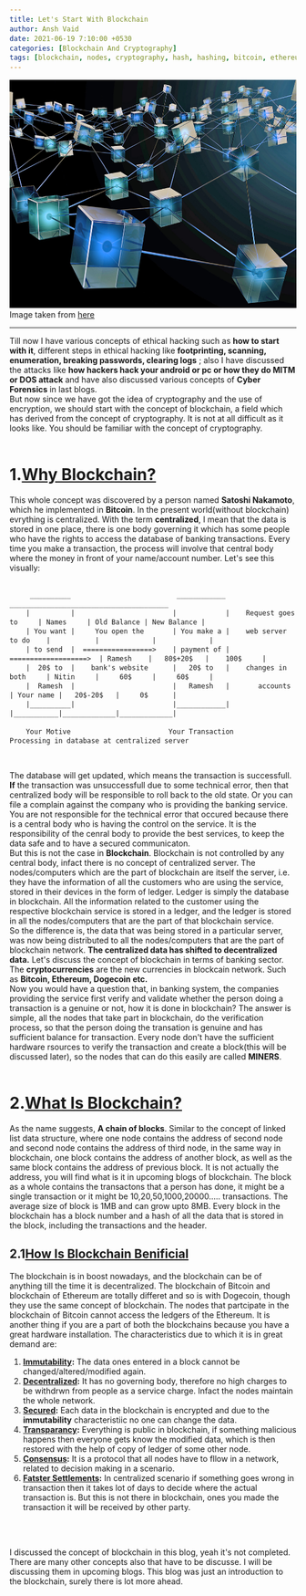 ```yaml
---
title: Let's Start With Blockchain
author: Ansh Vaid
date: 2021-06-19 7:10:00 +0530
categories: [Blockchain And Cryptography]
tags: [blockchain, nodes, cryptography, hash, hashing, bitcoin, ethereum, dogecoin, decentralized, centralized]
---
```


<img src="/assets/Blockchain/banner1.jpg" alt="image1" height="400" width="900"/>
<caption>Image taken from <a href="https://static.bangkokpost.com/media/content/20210430/c1_2108411_210430122446.jpg">here</a></caption>

---

Till now I have various concepts of ethical hacking such as **how to start with it**, different steps in ethical hacking like **footprinting, scanning, enumeration, breaking passwords, clearing logs** ; also I have discussed the attacks like **how hackers hack your android or pc or how they do MITM or DOS attack** and have also discussed various concepts of **Cyber Forensics** in last blogs.  <br>
But now since we have got the idea of cryptography and the use of encryption, we should start with the concept of blockchain, a field which has derived from the concept of cryptography. It is not at all difficult as it looks like. You should be familiar with the concept of cryptography.<br><br>


# 1.<u>Why Blockchain?</u>
This whole concept was discovered by a person named **Satoshi Nakamoto**, which he implemented in **Bitcoin**. In the present world(without blockchain) evrything is centralized. With the term **centralized**, I mean that the data is stored in one place, there is one body governing it which has some people who have the rights to access the database of banking transactions. Every time you make a transaction, the process will involve that central body where the money in front of your name/account number. Let's see this visually:<br>

``` code

     __________                          ____________                          _______________________________________                                                 
    |          |                        |            |    Request goes to     | Names     | Old Balance | New Balance |                                  
    | You want |     You open the       | You make a |    web server to do    |           |             |             |                       
    | to send  |  =================>    | payment of |  ===================>  | Ramesh    |   80$+20$   |    100$     |                                         
    |  20$ to  |    bank's website      |   20$ to   |    changes in both     | Nitin     |     60$     |     60$     |                                     
    |  Ramesh  |                        |   Ramesh   |       accounts         | Your name |   20$-20$   |     0$      |                                        
    |__________|                        |____________|                        |___________|_____________|_____________|  

    Your Motive                        Your Transaction                      Processing in database at centralized server                    

```

<br>

The database will get updated, which means the transaction is successfull. **If** the transaction was unsuccessfull due to some technical error, then that centralized body will be responsible to roll back to the old state. Or you can file a complain against the company who is providing the banking service. You are not responsible for the technical error that occured because there is a central body who is having the control on the service. It is the responsibility of the cenral body to provide the best services, to keep the data safe and to have a secured communicaton.<br>
But this is not the case in **Blockchain**. Blockchain is not controlled by any central body, infact there is no concept of centralized server. The nodes/computers which are the part of blockchain are itself the server, i.e. they have the information of all the customers who are using the service, stored in their devices in the form of ledger. Ledger is simply the database in blockchain. All the information related to the customer using the respective blockchain service is stored in a ledger, and the ledger is stored in all the nodes/computers that are the part of that blockchain service.<br>
So the difference is, the data that was being stored in a particular server, was now being distributed to all the nodes/computers that are the part of blockchain network. **The centralized data has shifted to decentralized data.** Let's discuss the concept of blockchain in terms of banking sector. The **cryptocurrencies** are the new currencies in blockcain network. Such as **Bitcoin, Ethereum, Dogecoin etc.**<br>
Now you would have a question that, in banking system, the companies providing the service first verify and validate whether the person doing a transaction is a genuine or not, how it is done in blockchain? The answer is simple, all the nodes that take part in blockchain, do the verification process, so that the person doing the transation is genuine and has sufficient balance for transaction. Every node don't have the sufficient hardware rsources to verify the transaction and create a block(this will be discussed later), so the nodes that can do this easily are called **MINERS**.<br>
<br>

# 2.<u>What Is Blockchain?</u>
As the name suggests, **A chain of blocks**. Similar to the concept of linked list data structure, where one node contains the address of second node and second node contains the address of third node, in the same way in blockchain, one block contains the address of another block, as well as the same block contains the address of previous block. It is not actually the address, you will find what is it in upcoming blogs of blockchain. The block as a whole contains the transactons that a person has done, it might be a single transaction or it might be 10,20,50,1000,20000..... transactions. The average size of block is 1MB and can grow upto 8MB. Every block in the blockchain has a block number and a hash of all the data that is stored in the block, including the transactions and the header.
<br>

## 2.1<u>How Is Blockchain Benificial</u>
The blockchain is in boost nowadays, and the blockchain can be of anything till the time it is decentralized. The blockchain of Bitcoin and blockchain of Ethereum are totally differet and so is with Dogecoin, though they use the same concept of blockchain. The nodes that partcipate in the blockchain of Bitcoin cannot access the ledgers of the Ethereum. It is another thing if you are a part of both the blockchains because you have a great hardware installation. The characteristics due to which it is in great demand are:
<ol>
<li><b><u>Immutability</u>:</b> The data ones entered in a block cannot be changed/altered/modified again.</li>
<li><b><u>Decentralized</u>:</b> It has no governing body, therefore no high charges to be withdrwn from people as a service charge. Infact the nodes maintain the whole network.</li>
<li><b><u>Secured</u>:</b> Each data in the blockchain is encrypted and due to the <b>immutability</b> characteristiic no one can change the data.</li>
<li><b><u>Transparancy</u>:</b> Everything is public in blockchain, if something malicious happens then everyone gets know the modified data, which is then restored with the help of copy of ledger of some other node.</li>
<li><b><u>Consensus</u>:</b> It is a protocol that all nodes have to fllow in a network, related to decision making in a scenario.</li>
<li><b><u>Fatster Settlements</u>:</b> In centralized scenario if something goes wrong in transaction then it takes lot of days to decide where the actual transaction is. But this is not there in blockchain, ones you made the transaction it will be received by other party.</li>
</ol>

<br>
<br>

I discussed the concept of blockchain in this blog, yeah it's not completed. There are many other concepts also that have to be discusse. I will be discussing them in upcoming blogs. This blog was just an introduction to the blockchain, surely there is lot more ahead.
